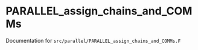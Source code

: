 # PARALLEL_assign_chains_and_COMMs

Documentation for `src/parallel/PARALLEL_assign_chains_and_COMMs.F`
